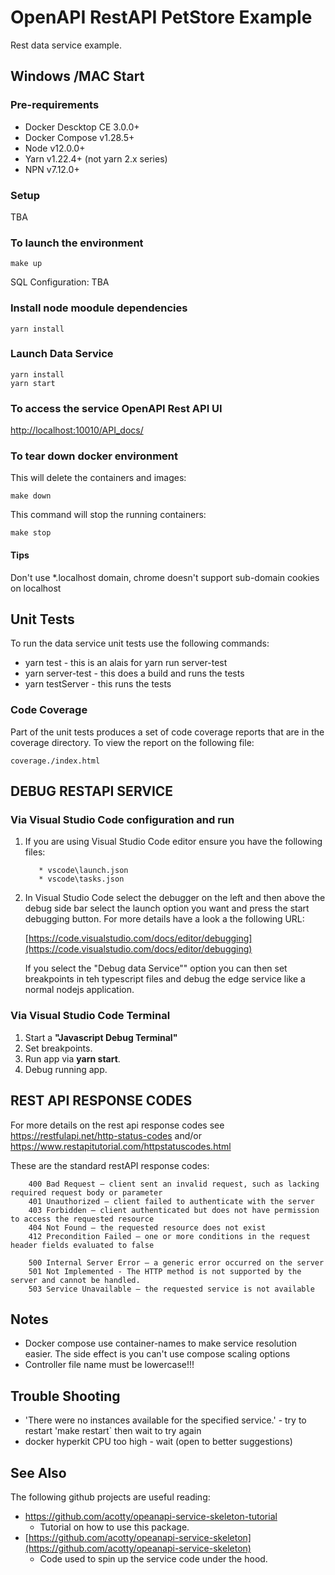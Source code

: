 # OpenAPI RestAPI PetStore Example

Rest data service example.

## Windows /MAC Start

### Pre-requirements

* Docker Descktop CE 3.0.0+
* Docker Compose v1.28.5+
* Node v12.0.0+
* Yarn v1.22.4+ (not yarn 2.x series)
* NPN v7.12.0+

### Setup

TBA

### To launch the environment

```make
make up
```

SQL Configuration: TBA

### Install node moodule dependencies

```yarn
yarn install
```

### Launch Data Service

```yarn
yarn install
yarn start
```

### To access the service OpenAPI Rest API UI

[http://localhost:10010/API_docs/](http://localhost:10010/API_docs/)

### To tear down docker environment

This will delete the containers and images:

```make
make down
```

This command will stop the running containers:

```make
make stop
```

#### Tips

Don't use *.localhost domain, chrome doesn't support sub-domain cookies on localhost

## Unit Tests

To run the data service unit tests use the following commands:

* yarn test  - this is an alais for yarn run server-test
* yarn server-test - this does a build and runs the tests
* yarn testServer - this runs the tests

### Code Coverage

Part of the unit tests produces a set of code coverage reports that are in the coverage directory. To view the report on the following  file:

```NYC
coverage./index.html
```

## DEBUG RESTAPI SERVICE

### Via Visual Studio Code configuration and run

1. If you are using Visual Studio Code editor ensure you have the following files:

   ```vscode
      * vscode\launch.json
      * vscode\tasks.json
   ```  

2. In Visual Studio Code select the debugger on the left and then above the debug side bar select the launch option you want and press the start debugging button. For more details have a look a the following URL:

      [https://code.visualstudio.com/docs/editor/debugging](https://code.visualstudio.com/docs/editor/debugging)

   If you select the "Debug data Service"" option you can then set breakpoints in teh typescript files and debug the edge service like a normal nodejs application.

### Via Visual Studio Code Terminal

1. Start a **"Javascript Debug Terminal"**
2. Set breakpoints.
3. Run app via **yarn start**.
4. Debug running app.


## REST API RESPONSE CODES

For more details on the rest api response codes see <https://restfulapi.net/http-status-codes> and/or <https://www.restapitutorial.com/httpstatuscodes.html>

These are the standard restAPI response codes:

```Codes
    400 Bad Request – client sent an invalid request, such as lacking required request body or parameter
    401 Unauthorized – client failed to authenticate with the server
    403 Forbidden – client authenticated but does not have permission to access the requested resource
    404 Not Found – the requested resource does not exist
    412 Precondition Failed – one or more conditions in the request header fields evaluated to false
    
    500 Internal Server Error – a generic error occurred on the server
    501 Not Implemented - The HTTP method is not supported by the server and cannot be handled.
    503 Service Unavailable – the requested service is not available
```

## Notes

* Docker compose use container-names to make service resolution easier.  The side effect is you can't use compose scaling options
* Controller file name must be lowercase!!!

## Trouble Shooting

* 'There were no instances available for the specified service.' - try to restart 'make restart` then wait to try again
* docker hyperkit CPU too high - wait (open to better suggestions)

## See Also

The following github projects are useful reading:

* <https://github.com/acotty/opeanapi-service-skeleton-tutorial>
  * Tutorial on how to use this package.
* [https://github.com/acotty/opeanapi-service-skeleton](https://github.com/acotty/opeanapi-service-skeleton)
  * Code used to spin up the service code under the hood.
